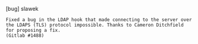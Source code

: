 [bug] slawek

    Fixed a bug in the LDAP hook that made connecting to the server over
    the LDAPS (TLS) protocol impossible. Thanks to Cameron Ditchfield
    for proposing a fix.
    (Gitlab #1488) 
